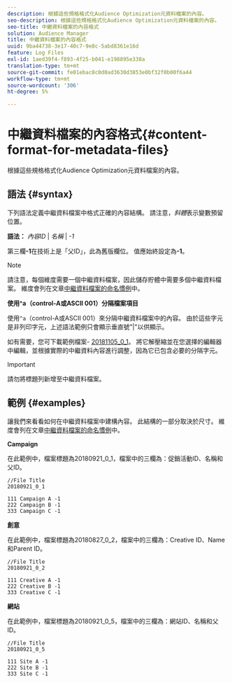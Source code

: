 ```yaml
---
description: 根據這些規格格式化Audience Optimization元資料檔案的內容。
seo-description: 根據這些規格格式化Audience Optimization元資料檔案的內容。
seo-title: 中繼資料檔案的內容格式
solution: Audience Manager
title: 中繼資料檔案的內容格式
uuid: 9ba44738-3e17-40c7-9e8c-5abd8361e16d
feature: Log Files
exl-id: 1aed39f4-f893-4f25-b041-e198895e338a
translation-type: tm+mt
source-git-commit: fe01ebac8c0d0ad3630d3853e0bf32f0b00f6a44
workflow-type: tm+mt
source-wordcount: '306'
ht-degree: 5%

---
```


# 中繼資料檔案的內容格式{#content-format-for-metadata-files}

根據這些規格格式化Audience Optimization元資料檔案的內容。

## 語法 {#syntax}

下列語法定義中繼資料檔案中格式正確的內容結構。 請注意，*斜體*&#x200B;表示變數預留位置。

**語法：**  *內容ID* | *名稱* | *-1*

<!--In the contents syntax, you'll notice a parent ID variable. Don't confuse it with the parent ID used in the [metadata file name](../../../reporting/audience-optimization-reports/metadata-files-intro/metadata-file-names.md). These 2 variables seem similar, but they represent different things. In the file name, the parent ID corresponds to a category like "campaign" (ID 1), "placement" (ID 3), or "tactic" (ID 9), etc. In the file body:-->

第三欄&#x200B;**-1**&#x200B;在技術上是「父ID」，此為舊版欄位。 值應始終設定為&#x200B;**-1**。

>[!NOTE]
>
>請注意，每個維度需要一個中繼資料檔案，因此儲存貯體中需要多個中繼資料檔案。 維度會列在文章[中繼資料檔案的命名慣例](../../../reporting/audience-optimization-reports/metadata-files-intro/metadata-file-names.md#child-dimension)中。

**使用^a（control-A或ASCII 001）分隔檔案項目**

使用`^a`（control-A或ASCII 001）來分隔中繼資料檔案中的內容。 由於這些字元是非列印字元，上述語法範例只會顯示垂直號&quot;|&quot;以供顯示。

如有需要，您可下載範例檔案- [20181105_0_1](assets/20181105_0_1.zip)。 將它解壓縮並在您選擇的編輯器中編輯，並根據實際的中繼資料內容進行調整，因為它已包含必要的分隔字元。

>[!IMPORTANT]
>
>請勿將標題列新增至中繼資料檔案。

## 範例 {#examples}

讓我們來看看如何在中繼資料檔案中建構內容。 此結構的一部分取決於尺寸。 維度會列在文章[中繼資料檔案的命名慣例](../../../reporting/audience-optimization-reports/metadata-files-intro/metadata-file-names.md#child-dimension)中。

**Campaign** 

在此範例中，檔案標題為20180921_0_1，檔案中的三欄為：促銷活動ID、名稱和父ID。

<!--Let's say you want to populate the creative drop down menu with creative names from a particular campaign. In this case, your metadata file name would include ID 1 (campaign) and ID 2 (creative). Following the content syntax, your metadata file would contain the creative ID, creative name, and actual campaign ID.-->

```
//File Title
20180921_0_1

111 Campaign A -1
222 Campaign B -1
333 Campaign C -1
```

**創意**

在此範例中，檔案標題為20180827_0_2，檔案中的三欄為：Creative ID、Name和Parent ID。

```
//File Title
20180921_0_2

111 Creative A -1
222 Creative B -1
333 Creative C -1
```

**網站**

在此範例中，檔案標題為20180921_0_5，檔案中的三欄為：網站ID、名稱和父ID。

```
//File Title
20180921_0_5

111 Site A -1
222 Site B -1
333 Site C -1
```
